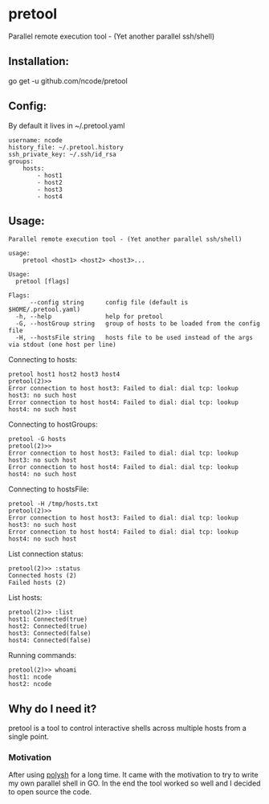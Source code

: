 # pretool
Parallel remote execution tool - (Yet another parallel ssh/shell)

## Installation:
go get -u github.com/ncode/pretool

## Config:
By default it lives in ~/.pretool.yaml

```
username: ncode
history_file: ~/.pretool.history
ssh_private_key: ~/.ssh/id_rsa
groups:
    hosts:
        - host1
        - host2
        - host3
        - host4
```

## Usage:
```
Parallel remote execution tool - (Yet another parallel ssh/shell)

usage:
	pretool <host1> <host2> <host3>...

Usage:
  pretool [flags]

Flags:
      --config string      config file (default is $HOME/.pretool.yaml)
  -h, --help               help for pretool
  -G, --hostGroup string   group of hosts to be loaded from the config file
  -H, --hostsFile string   hosts file to be used instead of the args via stdout (one host per line)
```

Connecting to hosts:
```
pretool host1 host2 host3 host4
pretool(2)>>
Error connection to host host3: Failed to dial: dial tcp: lookup host3: no such host
Error connection to host host4: Failed to dial: dial tcp: lookup host4: no such host
```

Connecting to hostGroups:
```
pretool -G hosts
pretool(2)>>
Error connection to host host3: Failed to dial: dial tcp: lookup host3: no such host
Error connection to host host4: Failed to dial: dial tcp: lookup host4: no such host
```

Connecting to hostsFile:
```
pretool -H /tmp/hosts.txt
pretool(2)>>
Error connection to host host3: Failed to dial: dial tcp: lookup host3: no such host
Error connection to host host4: Failed to dial: dial tcp: lookup host4: no such host
```

List connection status:
```
pretool(2)>> :status
Connected hosts (2)
Failed hosts (2)
```

List hosts:
```
pretool(2)>> :list
host1: Connected(true)
host2: Connected(true)
host3: Connected(false)
host4: Connected(false)
```

Running commands:
```
pretool(2)>> whoami
host1: ncode
host2: ncode
```

## Why do I need it?
pretool is a tool to control interactive shells across multiple hosts from
a single point.

### Motivation
After using [polysh](http://guichaz.free.fr/polysh) for a long time. It came with
the motivation to try to write my own parallel shell in GO. In the end the tool worked 
so well and I decided to open source the code.
